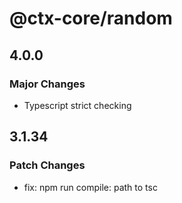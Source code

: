 # @ctx-core/random

## 4.0.0

### Major Changes

- Typescript strict checking

## 3.1.34

### Patch Changes

- fix: npm run compile: path to tsc
